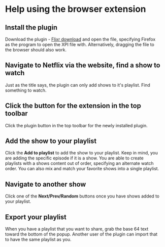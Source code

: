 # Help using the browser extension
## Install the plugin
Download the plugin - [Flixr download](/download.xpi) and open the file, specifying Firefox as the program to open the XPI file with. Alternatively, dragging the file to the browser should also work.

## Navigate to Netflix via the website, find a show to watch
Just as the title says, the plugin can only add shows to it's playlist. Find something to watch.

## Click the button for the extension in the top toolbar
Click the plugin button in the top toolbar for the newly installed plugin.

## Add the show to your playlist
Click the **Add to playlist** to add the show to your playlist. Keep in mind, you are adding the specific episode if it is a show. You are able to create playlists with a shows content out of order, specifying an alternate watch order. You can also mix and match your favorite shows into a single playlist.

## Navigate to another show
Click one of the **Next/Prev/Random** buttons once you have shows added to your playlist. 

## Export your playlist
When you have a playlist that you want to share, grab the base 64 text toward the bottom of the popup. Another user of the plugin can import that to have the same playlist as you.
